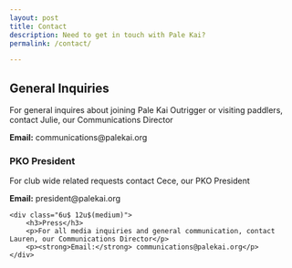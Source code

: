 ```yaml
---
layout: post
title: Contact
description: Need to get in touch with Pale Kai?
permalink: /contact/

---
```


<div class="row">
	<div class="12u 12u$(medium)">
		<h2>General Inquiries</h2>
		<p>For general inquires about joining Pale Kai Outrigger or visiting paddlers, contact Julie, our Communications Director</p>
		<p><strong>Email:</strong> communications@palekai.org </p>
	</div>
</div>
<div class="row">
	<div class="6u 12u$(medium)">
		<h3>PKO President</h3>
		<p>For club wide related requests contact Cece, our PKO President</p>
		<p><strong>Email:</strong> president@palekai.org</p>
	</div>

	<div class="6u$ 12u$(medium)">
		<h3>Press</h3>
		<p>For all media inquiries and general communication, contact Lauren, our Communications Director</p>
		<p><strong>Email:</strong> communications@palekai.org</p>
	</div>
</div>

